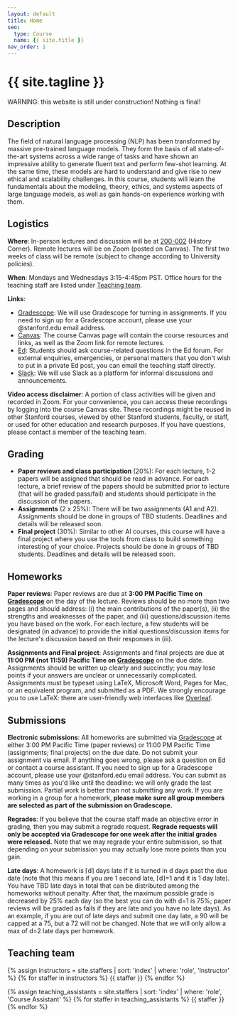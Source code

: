 ```yaml
---
layout: default
title: Home
seo:
  type: Course
  name: {{ site.title }}
nav_order: 1
---
```


# {{ site.tagline }}

<!--{% if site.announcements %}
{{ site.announcements.last }}
[Announcements](announcements.md){: .btn .btn-outline .fs-3 }
{% endif %}-->

WARNING: this website is still under construction!  Nothing is final!

## Description

The field of natural language processing (NLP) has been transformed by massive
pre-trained language models.  They form the basis of all state-of-the-art
systems across a wide range of tasks and have shown an impressive ability to
generate fluent text and perform few-shot learning.  At the same time, these
models are hard to understand and give rise to new ethical and scalability
challenges.  In this course, students will learn the fundamentals about the
modeling, theory, ethics, and systems aspects of large language models, as
well as gain hands-on experience working with them.

## Logistics

**Where**: In-person lectures and discussion will be at [200-002](https://goo.gl/maps/8ADRSg7nJ9xZC2Zd7) (History Corner). Remote lectures will be on Zoom (posted on Canvas). The first two weeks of class will be remote (subject to change according to University policies).

**When**: Mondays and Wednesdays 3:15-4:45pm PST. Office hours for the teaching staff are listed under [Teaching team](#teaching-team).

**Links**:
- [Gradescope](https://www.gradescope.com/courses/342794): We will use Gradescope for turning in assignments. If you need to sign up for a Gradescope account, please use your @stanford.edu email address. 
- [Canvas](https://canvas.stanford.edu/courses/149841): The course Canvas page will contain the course resources and links, as well as the Zoom link for remote lectures.
- [Ed](https://canvas.stanford.edu/courses/149841/external_tools/24287?display=borderless): Students should ask course-related questions in the Ed forum. For external enquiries, emergencies, or personal matters that you don't wish to put in a private Ed post, you can email the teaching staff directly.
- [Slack](https://canvas.stanford.edu/courses/149841/external_tools/11232): We will use Slack as a platform for informal discussions and announcements.

**Video access disclaimer**: A portion of class activities will be given and recorded in Zoom. For your convenience, you can access these recordings by logging into the course Canvas site. These recordings might be reused in other Stanford courses, viewed by other Stanford students, faculty, or staff, or used for other education and research purposes. If you have questions, please contact a member of the teaching team.

## Grading

- **Paper reviews and class participation** (20%): For each lecture, 1-2 papers will be assigned that should be read in advance. For each lecture, a brief review of the papers should be submitted prior to lecture (that will be graded pass/fail) and students should participate in the discussion of the papers.  
- **Assignments** (2 x 25%): There will be two assignments (A1 and A2). Assignments should be done in groups of TBD students. Deadlines and details will be released soon.    
- **Final project** (30%): Similar to other AI courses, this course will have a final project where you use the tools from class to build something interesting of your choice. Projects should be done in groups of TBD students. Deadlines and details will be released soon.  

## Homeworks

**Paper reviews**: Paper reviews are due at **3:00 PM Pacific Time on [Gradescope](https://www.gradescope.com/courses/342794)** on the day of the lecture. Reviews should be no more than two pages and should address: (i) the main contributions of the paper(s), (ii) the strengths and weaknesses of the paper, and (iii) questions/discussion items you have based on the work. For each lecture, a few students will be designated (in advance) to provide the initial questions/discussion items for the lecture's discussion based on their responses in (iii). 

**Assignments and Final project**: Assignments and final projects are due at **11:00 PM (not 11:59) Pacific Time on [Gradescope](https://www.gradescope.com/courses/342794)** on the due date. Assignments should be written up clearly and succinctly; you may lose points if your answers are unclear or unnecessarily complicated. Assignments must be typeset using LaTeX, Microsoft Word, Pages for Mac, or an equivalent program, and submitted as a PDF. We strongly encourage you to use LaTeX: there are user-friendly web interfaces like [Overleaf](https://www.overleaf.com/).

## Submissions

**Electronic submissions**: All homeworks are submitted via [Gradescope](https://www.gradescope.com/courses/342794) at either 3:00 PM Pacific Time (paper reviews) or 11:00 PM Pacific Time (assignments; final projects) on the due date. Do not submit your assignment via email. If anything goes wrong, please ask a question on Ed or contact a course assistant. If you need to sign up for a Gradescope account, please use your @stanford.edu email address. You can submit as many times as you'd like until the deadline: we will only grade the last submission. Partial work is better than not submitting any work. If you are working in a group for a homework, **please make sure all group members are selected as part of the submission on Gradescope.** 

**Regrades**: If you believe that the course staff made an objective error in grading, then you may submit a regrade request. **Regrade requests will only be accepted via Gradescope for one week after the initial grades were released.** Note that we may regrade your entire submission, so that depending on your submission you may actually lose more points than you gain.

**Late days**: A homework is ⌈d⌉ days late if it is turned in d days past the due date (note that this means if you are 1 second late, ⌈d⌉=1 and it is 1 day late). You have TBD late days in total that can be distributed among the homeworks without penalty. After that, the maximum possible grade is decreased by 25% each day (so the best you can do with d=1 is 75%; paper reviews will be graded as fails if they are late and you have no late days). As an example, if you are out of late days and submit one day late, a 90 will be capped at a 75, but a 72 will not be changed. Note that we will only allow a max of d=2 late days per homework.

## Teaching team

{% assign instructors = site.staffers | sort: 'index' | where: 'role', 'Instructor' %}
{% for staffer in instructors %}
{{ staffer }}
{% endfor %}

{% assign teaching_assistants = site.staffers | sort: 'index' | where: 'role', 'Course Assistant' %}
{% for staffer in teaching_assistants %}
{{ staffer }}
{% endfor %}
